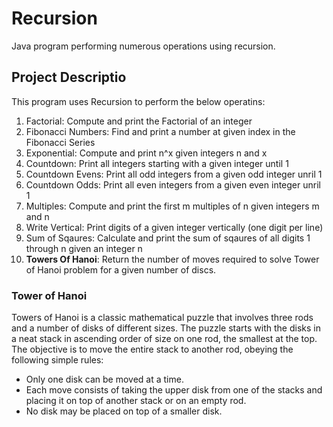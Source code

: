 # Recursion
Java program performing numerous operations using recursion.
## Project Descriptio 
This program uses Recursion to perform the below operatins:
1. Factorial: Compute and print the Factorial of an integer
2. Fibonacci Numbers: Find and print a number at given index in the Fibonacci Series
3. Exponential: Compute and print n^x given integers n and x
4. Countdown: Print all integers starting with a given integer until 1
5. Countdown Evens: Print all odd integers from a given odd integer unril 1 
6. Countdown Odds: Print all even integers from a given even integer unril 1 
7. Multiples: Compute and print the first m multiples of n given integers m and n
8. Write Vertical: Print digits of a given integer vertically (one digit per line)
9. Sum of Sqaures: Calculate and print the sum of sqaures of all digits 1 through n given an integer n
10. **Towers Of Hanoi**: Return the number of moves required to solve Tower of Hanoi problem for a given number of discs.

### Tower of Hanoi
Towers of Hanoi is a classic mathematical puzzle that involves three rods and a number of disks of different sizes. The puzzle starts with the disks in a neat stack in ascending order of size on one rod, the smallest at the top. The objective is to move the entire stack to another rod, obeying the following simple rules:

-  Only one disk can be moved at a time.
-  Each move consists of taking the upper disk from one of the stacks and placing it on top of another stack or on an empty rod.
-  No disk may be placed on top of a smaller disk.
